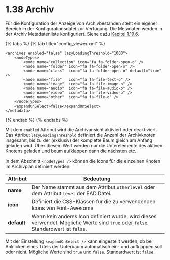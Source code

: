# 1.38 Archiv

Für die Konfiguration der Anzeige von Archivbeständen steht ein eigener Bereich in der Konfigurationsdatei zur Verfügung. Die Metadaten werden in der Archiv Metadatenliste konfiguriert. Siehe daźu [Kapitel 1.19.6](19/4.md).

{% tabs %}
{% tab title="config_viewer.xml" %}
```markup
<archives enabled="false" lazyLoadingThreshold="1000">
    <nodeTypes>
        <node name="collection" icon="fa fa-folder-open-o" />
        <node name="folder" icon="fa fa-folder-open-o" />
        <node name="class"  icon="fa fa-folder-open-o" default="true" />
        <node name="file"   icon="fa fa-file-text-o" />
        <node name="image"  icon="fa fa-file-image-o" />
        <node name="audio"  icon="fa fa-file-audio-o" />
        <node name="video"  icon="fa fa-file-video-o" />
        <node name="other"  icon="fa fa-file-o" />
    </nodeTypes>
    <expandOnSelect>false</expandOnSelect>
</metadata>
```
{% endtab %}
{% endtabs %}

Mit dem `enabled` Attribut wird die Archivansicht aktiviert oder deaktiviert. Das Attribut `lazyLoadingThreshold` definiert die Anzahl der Archivknoten insgesamt, bis zu der (exklusiv) der komplette Baum gleich am Anfang geladen wird. Über diesem Wert werden nur die Unterelemente des aktiven Knotens geladen und beum aufklappen dann die nächsten etc.

In dem Abschnitt `<nodeTypes />` können die Icons für die einzelnen Knoten im Archivplan definiert werden:

| Attribut    | Bedeutung                                                                                                                         |
| ----------- | --------------------------------------------------------------------------------------------------------------------------------- |
| **name**    | Der Name stammt aus dem Attribut `otherlevel` oder dem Attribut `level` der EAD Datei.                                            |
| **icon**    | Definiert die CSS-Klassen für die zu verwendenden Icons von Font-Awesome                                                          |
| **default** | Wenn kein anderes Icon definiert wurde, wird dieses verwendet. Mögliche Werte sind `true` oder `false`. Standardwert ist `false`. |

Mit der Einstellung `<expandOnSelect />` kann eingestellt werden, ob bei Anklicken eines Titels der Unterbaum automatisch ein- und aufklappen soll oder nicht. Mögliche Werte sind `true` und `false`. Standardwert ist `false`.
